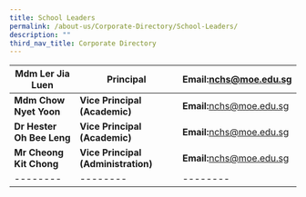 ```yaml
---
title: School Leaders
permalink: /about-us/Corporate-Directory/School-Leaders/
description: ""
third_nav_title: Corporate Directory
---
```



| **Mdm Ler Jia Luen** | Principal | **Email:**[nchs@moe.edu.sg](mailto:nchs@moe.edu.sg) |
| -------- | -------- | -------- |
| **Mdm Chow Nyet Yoon** | **Vice Principal (Academic)** | **Email:**[nchs@moe.edu.sg](mailto:nchs@moe.edu.sg) |
| **Dr Hester Oh Bee Leng** | **Vice Principal (Academic)** | **Email:**[nchs@moe.edu.sg](mailto:nchs@moe.edu.sg) |
| **Mr Cheong Kit Chong** | **Vice Principal (Administration)** | **Email:**[nchs@moe.edu.sg](mailto:nchs@moe.edu.sg) |
| -------- | -------- | -------- |

